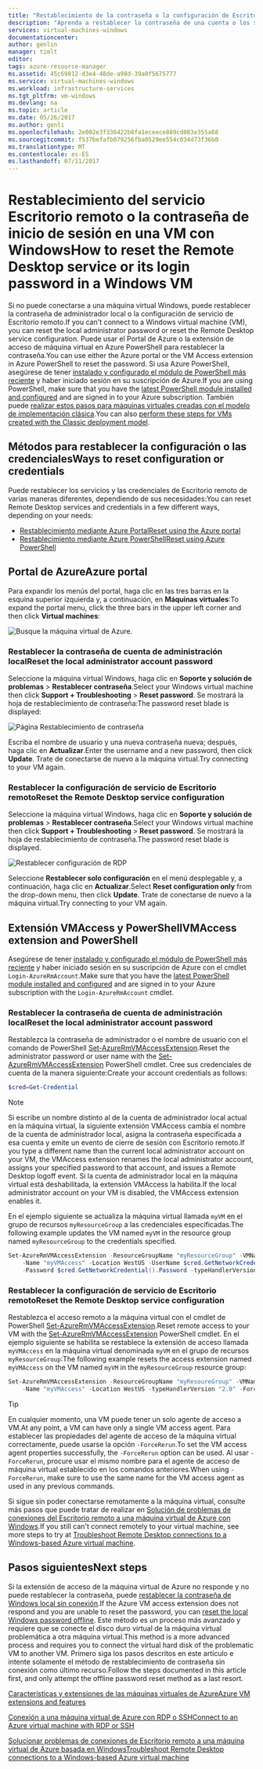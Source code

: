 ```yaml
---
title: "Restablecimiento de la contraseña o la configuración de Escritorio remoto en una VM Windows | Microsoft Docs"
description: "Aprenda a restablecer la contraseña de una cuenta o los servicios de Escritorio remoto en una máquina virtual Windows mediante Azure Portal o Azure PowerShell."
services: virtual-machines-windows
documentationcenter: 
author: genlin
manager: timlt
editor: 
tags: azure-resource-manager
ms.assetid: 45c69812-d3e4-48de-a98d-39a0f5675777
ms.service: virtual-machines-windows
ms.workload: infrastructure-services
ms.tgt_pltfrm: vm-windows
ms.devlang: na
ms.topic: article
ms.date: 05/26/2017
ms.author: genli
ms.openlocfilehash: 2e002e3f336422b8fa1eceece889cd083e355a68
ms.sourcegitcommit: f537befafb079256fba0529ee554c034d73f36b0
ms.translationtype: MT
ms.contentlocale: es-ES
ms.lasthandoff: 07/11/2017
---
```

# <a name="how-to-reset-the-remote-desktop-service-or-its-login-password-in-a-windows-vm"></a><span data-ttu-id="1f193-103">Restablecimiento del servicio Escritorio remoto o la contraseña de inicio de sesión en una VM con Windows</span><span class="sxs-lookup"><span data-stu-id="1f193-103">How to reset the Remote Desktop service or its login password in a Windows VM</span></span>
<span data-ttu-id="1f193-104">Si no puede conectarse a una máquina virtual Windows, puede restablecer la contraseña de administrador local o la configuración de servicio de Escritorio remoto.</span><span class="sxs-lookup"><span data-stu-id="1f193-104">If you can't connect to a Windows virtual machine (VM), you can reset the local administrator password or reset the Remote Desktop service configuration.</span></span> <span data-ttu-id="1f193-105">Puede usar el Portal de Azure o la extensión de acceso de máquina virtual en Azure PowerShell para restablecer la contraseña.</span><span class="sxs-lookup"><span data-stu-id="1f193-105">You can use either the Azure portal or the VM Access extension in Azure PowerShell to reset the password.</span></span> <span data-ttu-id="1f193-106">Si usa Azure PowerShell, asegúrese de tener [instalado y configurado el módulo de PowerShell más reciente](/powershell/azure/overview) y haber iniciado sesión en su suscripción de Azure.</span><span class="sxs-lookup"><span data-stu-id="1f193-106">If you are using PowerShell, make sure that you have the [latest PowerShell module installed and configured](/powershell/azure/overview) and are signed in to your Azure subscription.</span></span> <span data-ttu-id="1f193-107">También puede [realizar estos pasos para máquinas virtuales creadas con el modelo de implementación clásica](reset-rdp.md).</span><span class="sxs-lookup"><span data-stu-id="1f193-107">You can also [perform these steps for VMs created with the Classic deployment model](reset-rdp.md).</span></span>

## <a name="ways-to-reset-configuration-or-credentials"></a><span data-ttu-id="1f193-108">Métodos para restablecer la configuración o las credenciales</span><span class="sxs-lookup"><span data-stu-id="1f193-108">Ways to reset configuration or credentials</span></span>
<span data-ttu-id="1f193-109">Puede restablecer los servicios y las credenciales de Escritorio remoto de varias maneras diferentes, dependiendo de sus necesidades:</span><span class="sxs-lookup"><span data-stu-id="1f193-109">You can reset Remote Desktop services and credentials in a few different ways, depending on your needs:</span></span>

- [<span data-ttu-id="1f193-110">Restablecimiento mediante Azure Portal</span><span class="sxs-lookup"><span data-stu-id="1f193-110">Reset using the Azure portal</span></span>](#azure-portal)
- [<span data-ttu-id="1f193-111">Restablecimiento mediante Azure PowerShell</span><span class="sxs-lookup"><span data-stu-id="1f193-111">Reset using Azure PowerShell</span></span>](#vmaccess-extension-and-powershell)

## <a name="azure-portal"></a><span data-ttu-id="1f193-112">Portal de Azure</span><span class="sxs-lookup"><span data-stu-id="1f193-112">Azure portal</span></span>
<span data-ttu-id="1f193-113">Para expandir los menús del portal, haga clic en las tres barras en la esquina superior izquierda y, a continuación, en **Máquinas virtuales**:</span><span class="sxs-lookup"><span data-stu-id="1f193-113">To expand the portal menu, click the three bars in the upper left corner and then click **Virtual machines**:</span></span>

![Busque la máquina virtual de Azure.](./media/reset-rdp/Portal-Select-VM.png)

### <a name="reset-the-local-administrator-account-password"></a><span data-ttu-id="1f193-115">**Restablecer la contraseña de cuenta de administración local**</span><span class="sxs-lookup"><span data-stu-id="1f193-115">**Reset the local administrator account password**</span></span>

<span data-ttu-id="1f193-116">Seleccione la máquina virtual Windows, haga clic en **Soporte y solución de problemas** > **Restablecer contraseña**.</span><span class="sxs-lookup"><span data-stu-id="1f193-116">Select your Windows virtual machine then click **Support + Troubleshooting** > **Reset password**.</span></span> <span data-ttu-id="1f193-117">Se mostrará la hoja de restablecimiento de contraseña:</span><span class="sxs-lookup"><span data-stu-id="1f193-117">The password reset blade is displayed:</span></span>

![Página Restablecimiento de contraseña](./media/reset-rdp/Portal-RM-PW-Reset-Windows.png)

<span data-ttu-id="1f193-119">Escriba el nombre de usuario y una nueva contraseña nueva; después, haga clic en **Actualizar**.</span><span class="sxs-lookup"><span data-stu-id="1f193-119">Enter the username and a new password, then click **Update**.</span></span> <span data-ttu-id="1f193-120">Trate de conectarse de nuevo a la máquina virtual.</span><span class="sxs-lookup"><span data-stu-id="1f193-120">Try connecting to your VM again.</span></span>

### <a name="reset-the-remote-desktop-service-configuration"></a><span data-ttu-id="1f193-121">**Restablecer la configuración de servicio de Escritorio remoto**</span><span class="sxs-lookup"><span data-stu-id="1f193-121">**Reset the Remote Desktop service configuration**</span></span>

<span data-ttu-id="1f193-122">Seleccione la máquina virtual Windows, haga clic en **Soporte y solución de problemas** > **Restablecer contraseña**.</span><span class="sxs-lookup"><span data-stu-id="1f193-122">Select your Windows virtual machine then click **Support + Troubleshooting** > **Reset password**.</span></span> <span data-ttu-id="1f193-123">Se mostrará la hoja de restablecimiento de contraseña.</span><span class="sxs-lookup"><span data-stu-id="1f193-123">The password reset blade is displayed.</span></span> 

![Restablecer configuración de RDP](./media/reset-rdp/Portal-RM-RDP-Reset.png)

<span data-ttu-id="1f193-125">Seleccione **Restablecer solo configuración** en el menú desplegable y, a continuación, haga clic en **Actualizar**.</span><span class="sxs-lookup"><span data-stu-id="1f193-125">Select **Reset configuration only** from the drop-down menu, then click **Update**.</span></span> <span data-ttu-id="1f193-126">Trate de conectarse de nuevo a la máquina virtual.</span><span class="sxs-lookup"><span data-stu-id="1f193-126">Try connecting to your VM again.</span></span>


## <a name="vmaccess-extension-and-powershell"></a><span data-ttu-id="1f193-127">Extensión VMAccess y PowerShell</span><span class="sxs-lookup"><span data-stu-id="1f193-127">VMAccess extension and PowerShell</span></span>
<span data-ttu-id="1f193-128">Asegúrese de tener [instalado y configurado el módulo de PowerShell más reciente](/powershell/azure/overview) y haber iniciado sesión en su suscripción de Azure con el cmdlet `Login-AzureRmAccount`.</span><span class="sxs-lookup"><span data-stu-id="1f193-128">Make sure that you have the [latest PowerShell module installed and configured](/powershell/azure/overview) and are signed in to your Azure subscription with the `Login-AzureRmAccount` cmdlet.</span></span>

### <a name="reset-the-local-administrator-account-password"></a><span data-ttu-id="1f193-129">**Restablecer la contraseña de cuenta de administración local**</span><span class="sxs-lookup"><span data-stu-id="1f193-129">**Reset the local administrator account password**</span></span>
<span data-ttu-id="1f193-130">Restablezca la contraseña de administrador o el nombre de usuario con el comando de PowerShell [Set-AzureRmVMAccessExtension](/powershell/module/azurerm.compute/set-azurermvmaccessextension).</span><span class="sxs-lookup"><span data-stu-id="1f193-130">Reset the administrator password or user name with the [Set-AzureRmVMAccessExtension](/powershell/module/azurerm.compute/set-azurermvmaccessextension) PowerShell cmdlet.</span></span> <span data-ttu-id="1f193-131">Cree sus credenciales de cuenta de la manera siguiente:</span><span class="sxs-lookup"><span data-stu-id="1f193-131">Create your account credentials as follows:</span></span>

```powershell
$cred=Get-Credential
```

> [!NOTE] 
> <span data-ttu-id="1f193-132">Si escribe un nombre distinto al de la cuenta de administrador local actual en la máquina virtual, la siguiente extensión VMAccess cambia el nombre de la cuenta de administrador local, asigna la contraseña especificada a esa cuenta y emite un evento de cierre de sesión con Escritorio remoto.</span><span class="sxs-lookup"><span data-stu-id="1f193-132">If you type a different name than the current local administrator account on your VM, the VMAccess extension renames the local administrator account, assigns your specified password to that account, and issues a Remote Desktop logoff event.</span></span> <span data-ttu-id="1f193-133">Si la cuenta de administrador local en la máquina virtual está deshabilitada, la extensión VMAccess la habilita.</span><span class="sxs-lookup"><span data-stu-id="1f193-133">If the local administrator account on your VM is disabled, the VMAccess extension enables it.</span></span>

<span data-ttu-id="1f193-134">En el ejemplo siguiente se actualiza la máquina virtual llamada `myVM` en el grupo de recursos `myResourceGroup` a las credenciales especificadas.</span><span class="sxs-lookup"><span data-stu-id="1f193-134">The following example updates the VM named `myVM` in the resource group named `myResourceGroup` to the credentials specified.</span></span>

```powershell
Set-AzureRmVMAccessExtension -ResourceGroupName "myResourceGroup" -VMName "myVM" `
    -Name "myVMAccess" -Location WestUS -UserName $cred.GetNetworkCredential().Username `
    -Password $cred.GetNetworkCredential().Password -typeHandlerVersion "2.0"
```

### <a name="reset-the-remote-desktop-service-configuration"></a><span data-ttu-id="1f193-135">**Restablecer la configuración de servicio de Escritorio remoto**</span><span class="sxs-lookup"><span data-stu-id="1f193-135">**Reset the Remote Desktop service configuration**</span></span>
<span data-ttu-id="1f193-136">Restablezca el acceso remoto a la máquina virtual con el cmdlet de PowerShell [Set-AzureRmVMAccessExtension](/powershell/module/azurerm.compute/set-azurermvmaccessextension).</span><span class="sxs-lookup"><span data-stu-id="1f193-136">Reset remote access to your VM with the [Set-AzureRmVMAccessExtension](/powershell/module/azurerm.compute/set-azurermvmaccessextension) PowerShell cmdlet.</span></span> <span data-ttu-id="1f193-137">En el ejemplo siguiente se habilita se restablece la extensión de acceso llamada `myVMAccess` en la máquina virtual denominada `myVM` en el grupo de recursos `myResourceGroup`:</span><span class="sxs-lookup"><span data-stu-id="1f193-137">The following example resets the access extension named `myVMAccess` on the VM named `myVM` in the `myResourceGroup` resource group:</span></span>

```powershell
Set-AzureRmVMAccessExtension -ResourceGroupName "myResoureGroup" -VMName "myVM" `
    -Name "myVMAccess" -Location WestUS -typeHandlerVersion "2.0" -ForceRerun
```

> [!TIP]
> <span data-ttu-id="1f193-138">En cualquier momento, una VM puede tener un solo agente de acceso a VM.</span><span class="sxs-lookup"><span data-stu-id="1f193-138">At any point, a VM can have only a single VM access agent.</span></span> <span data-ttu-id="1f193-139">Para establecer las propiedades del agente de acceso de la máquina virtual correctamente, puede usarse la opción `-ForceRerun`.</span><span class="sxs-lookup"><span data-stu-id="1f193-139">To set the VM access agent properties successfully, the `-ForceRerun` option can be used.</span></span> <span data-ttu-id="1f193-140">Al usar `-ForceRerun`, procure usar el mismo nombre para el agente de acceso de máquina virtual establecido en los comandos anteriores.</span><span class="sxs-lookup"><span data-stu-id="1f193-140">When using `-ForceRerun`, make sure to use the same name for the VM access agent as used in any previous commands.</span></span>

<span data-ttu-id="1f193-141">Si sigue sin poder conectarse remotamente a la máquina virtual, consulte más pasos que puede tratar de realizar en [Solución de problemas de conexiones del Escritorio remoto a una máquina virtual de Azure con Windows](troubleshoot-rdp-connection.md?toc=%2fazure%2fvirtual-machines%2fwindows%2ftoc.json).</span><span class="sxs-lookup"><span data-stu-id="1f193-141">If you still can't connect remotely to your virtual machine, see more steps to try at [Troubleshoot Remote Desktop connections to a Windows-based Azure virtual machine](troubleshoot-rdp-connection.md?toc=%2fazure%2fvirtual-machines%2fwindows%2ftoc.json).</span></span>


## <a name="next-steps"></a><span data-ttu-id="1f193-142">Pasos siguientes</span><span class="sxs-lookup"><span data-stu-id="1f193-142">Next steps</span></span>
<span data-ttu-id="1f193-143">Si la extensión de acceso de la máquina virtual de Azure no responde y no puede restablecer la contraseña, puede [restablecer la contraseña de Windows local sin conexión](reset-local-password-without-agent.md?toc=%2fazure%2fvirtual-machines%2fwindows%2ftoc.json).</span><span class="sxs-lookup"><span data-stu-id="1f193-143">If the Azure VM access extension does not respond and you are unable to reset the password, you can [reset the local Windows password offline](reset-local-password-without-agent.md?toc=%2fazure%2fvirtual-machines%2fwindows%2ftoc.json).</span></span> <span data-ttu-id="1f193-144">Este método es un proceso más avanzado y requiere que se conecte el disco duro virtual de la máquina virtual problemática a otra máquina virtual.</span><span class="sxs-lookup"><span data-stu-id="1f193-144">This method is a more advanced process and requires you to connect the virtual hard disk of the problematic VM to another VM.</span></span> <span data-ttu-id="1f193-145">Primero siga los pasos descritos en este artículo e intente solamente el método de restablecimiento de contraseña sin conexión como último recurso.</span><span class="sxs-lookup"><span data-stu-id="1f193-145">Follow the steps documented in this article first, and only attempt the offline password reset method as a last resort.</span></span>

[<span data-ttu-id="1f193-146">Características y extensiones de las máquinas virtuales de Azure</span><span class="sxs-lookup"><span data-stu-id="1f193-146">Azure VM extensions and features</span></span>](extensions-features.md?toc=%2fazure%2fvirtual-machines%2fwindows%2ftoc.json)

[<span data-ttu-id="1f193-147">Conexión a una máquina virtual de Azure con RDP o SSH</span><span class="sxs-lookup"><span data-stu-id="1f193-147">Connect to an Azure virtual machine with RDP or SSH</span></span>](http://msdn.microsoft.com/library/azure/dn535788.aspx)

[<span data-ttu-id="1f193-148">Solucionar problemas de conexiones de Escritorio remoto a una máquina virtual de Azure basada en Windows</span><span class="sxs-lookup"><span data-stu-id="1f193-148">Troubleshoot Remote Desktop connections to a Windows-based Azure virtual machine</span></span>](troubleshoot-rdp-connection.md?toc=%2fazure%2fvirtual-machines%2fwindows%2ftoc.json)

